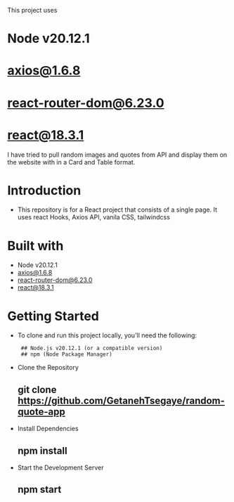 This project uses

# Node v20.12.1

# axios@1.6.8

# react-router-dom@6.23.0

# react@18.3.1

I have tried to pull random images and quotes from API and display them on the website with in a Card and Table format.

# Introduction

- This repository is for a React project that consists of a single page. It uses react Hooks, Axios API, vanila CSS, tailwindcss

# Built with

- Node v20.12.1
- axios@1.6.8
- react-router-dom@6.23.0
- react@18.3.1

# Getting Started

- To clone and run this project locally, you'll need the following:

       ## Node.js v20.12.1 (or a compatible version)
       ## npm (Node Package Manager)

- Clone the Repository

  ## git clone https://github.com/GetanehTsegaye/random-quote-app

- Install Dependencies

  ## npm install

- Start the Development Server
  ## npm start
